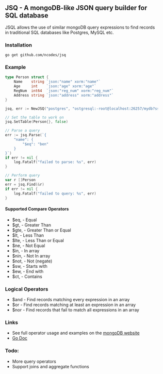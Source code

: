 ## JSQ - A mongoDB-like JSON query builder for SQL database

JSQL allows the use of similar mongoDB query expressions to find records in traditional SQL databases like Postgres, MySQL etc. 

### Installation
```
go get github.com/ncodes/jsq
```
### Example

```go
type Person struct {
    Name    string `json:"name" xorm:"name"`
    Age     int    `json:"age" xorm:"age"`
    RegNum  int64  `json:"reg_num" xorm:"reg_num"`
    Address string `json:"address" xorm:"address"`
}

jsq, err := NewJSQ("postgres", "ostgresql:-root@localhost:26257/mydb?sslmode=disable")

// Set the table to work on
jsq.SetTable(Person{}, false)

// Parse a query
err := jsq.Parse(`{
    "name": { 
        "$eq": "ben" 
    }
}`)
if err != nil {
    log.Fatalf("failed to parse: %s", err)
}

// Perform query
var r []Person
err = jsq.Find(&r)
if err != nil {
    log.Fatalf("failed to query: %s", err)
}
```

#### Supported Compare Operators
- $eq,  - Equal
- $gt,  - Greater Than
- $gte, - Greater Than or Equal
- $lt,  - Less Than
- $lte, - Less Than or Equal
- $ne,  - Not Equal
- $in,  - In array
- $nin, - Not In array
- $not, - Not (negate)
- $sw,  - Starts with
- $ew,  - End with
- $ct,  - Contains

### Logical Operators
- $and - Find records matching every expression in an array 
- $or  - Find records matching at least an expression in an array
- $nor - Find records that fail to match all expressions in an array

### Links

- See full operator usage and examples on the [mongoDB website](https://docs.mongodb.com/manual/reference/operator/query/)
- [Go Doc](https://godoc.org/github.com/ncodes/jsq)

### Todo:
- More query operators
- Support joins and aggregate functions

